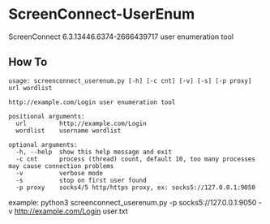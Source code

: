 # ScreenConnect-UserEnum

ScreenConnect 6.3.13446.6374-2666439717 user enumeration tool

## How To
~~~
usage: screenconnect_userenum.py [-h] [-c cnt] [-v] [-s] [-p proxy] url wordlist

http://example.com/Login user enumeration tool

positional arguments:
  url         http://example.com/Login
  wordlist    username wordlist

optional arguments:
  -h, --help  show this help message and exit
  -c cnt      process (thread) count, default 10, too many processes may cause connection problems
  -v          verbose mode
  -s          stop on first user found
  -p proxy    socks4/5 http/https proxy, ex: socks5://127.0.0.1:9050
~~~


example: python3 screenconnect_userenum.py  -p socks5://127.0.0.1:9050 -v http://example.com/Login user.txt
